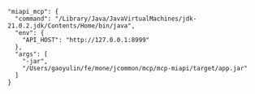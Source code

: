     "miapi_mcp": {
      "command": "/Library/Java/JavaVirtualMachines/jdk-21.0.2.jdk/Contents/Home/bin/java",
      "env": {
        "API_HOST": "http://127.0.0.1:8999"
      },
      "args": [
        "-jar",
        "/Users/gaoyulin/fe/mone/jcommon/mcp/mcp-miapi/target/app.jar"
      ]
    }